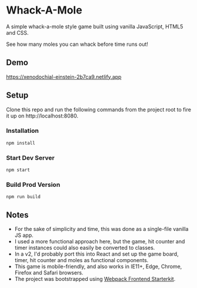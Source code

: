 # Whack-A-Mole

A simple whack-a-mole style game built using vanilla JavaScript, HTML5 and CSS. 

See how many moles you can whack before time runs out!

## Demo

https://xenodochial-einstein-2b7ca9.netlify.app

## Setup

Clone this repo and run the following commands from the project root to fire it up on http://localhost:8080.

### Installation

```
npm install
```

### Start Dev Server

```
npm start
```

### Build Prod Version

```
npm run build
```

## Notes

- For the sake of simplicity and time, this was done as a single-file vanilla JS app. 
- I used a more functional approach here, but the game, hit counter and timer instances could also easily be converted to classes.
- In a v2, I'd probably port this into React and set up the game board, timer, hit counter and moles as functional components.
- This game is mobile-friendly, and also works in IE11+, Edge, Chrome, Firefox and Safari browsers.
- The project was bootstrapped using [Webpack Frontend Starterkit](https://github.com/wbkd/webpack-starter).